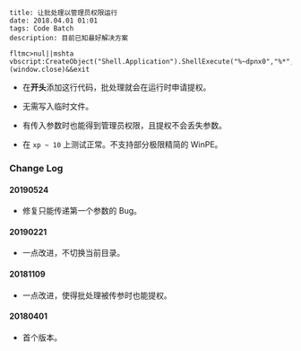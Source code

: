 ```
title: 让批处理以管理员权限运行
date: 2018.04.01 01:01
tags: Code Batch
description: 目前已知最好解决方案
```

```batch
fltmc>nul||mshta vbscript:CreateObject("Shell.Application").ShellExecute("%~dpnx0","%*",,"runas",1)(window.close)&&exit
```

- 在**开头**添加这行代码，批处理就会在运行时申请提权。

- 无需写入临时文件。

- 有传入参数时也能得到管理员权限，且提权不会丢失参数。

- 在 `xp ~ 10` 上测试正常。不支持部分极限精简的 WinPE。

### Change Log

#### 20190524

- 修复只能传递第一个参数的 Bug。

#### 20190221

- 一点改进，不切换当前目录。

#### 20181109

- 一点改进，使得批处理被传参时也能提权。

#### 20180401

- 首个版本。
